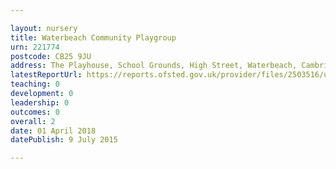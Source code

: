 ```yaml
---

layout: nursery
title: Waterbeach Community Playgroup
urn: 221774
postcode: CB25 9JU
address: The Playhouse, School Grounds, High Street, Waterbeach, Cambridge, Cambridgeshire, CB25 9JU
latestReportUrl: https://reports.ofsted.gov.uk/provider/files/2503516/urn/221774.pdf
teaching: 0
development: 0
leadership: 0
outcomes: 0
overall: 2
date: 01 April 2018 
datePublish: 9 July 2015

---
```


